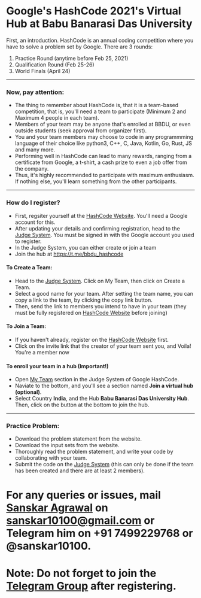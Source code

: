 # Google's HashCode 2021's Virtual Hub at Babu Banarasi Das University

First, an introduction. HashCode is an annual coding competition where you have to solve a problem set by Google. There are 3 rounds:
1. Practice Round (anytime before Feb 25, 2021)
2. Qualification Round (Feb 25-26)
3. World Finals (April 24)

---

### Now, pay attention:
- The thing to remember about HashCode is, that it is a team-based competition, that is, you'll need a team to participate (Minimum 2 and Maximum 4 people in each team).
- Members of your team may be anyone that's enrolled at BBDU, or even outside students (seek approval from organizer first).
- You and your team members may choose to code in any programmming language of their choice like python3, C++, C, Java, Kotlin, Go, Rust, JS and many more.
- Performing well in HashCode can lead to many rewards, ranging from a certificate from Google, a t-shirt, a cash prize to even a job offer from the company.
- Thus, it's highly recommended to participate with maximum enthusiasm. If nothing else, you'll learn something from the other participants.

---

### How do I register?
- First, regsiter yourself at the [HashCode Website](https://codingcompetitions.withgoogle.com/hashcode). You'll need a Google account for this.
- After updating your details and confirming registration, head to the [Judge System](https://hashcodejudge.withgoogle.com/). You must be signed in with the Google account you used to register.
- In the Judge System, you can either create or join a team
- Join the hub at https://t.me/bbdu_hashcode

#### To Create a Team:
- Head to the [Judge System](https://hashcodejudge.withgoogle.com/). Click on My Team, then click on Create a Team.
- Select a good name for your team. After setting the team name, you can copy a link to the team, by clicking the copy link button.
- Then, send the link to members you intend to have in your team (they must be fully registered on [HashCode Website](https://codingcompetitions.withgoogle.com/hashcode) before joining)

#### To Join a Team:
- If you haven't already, register on the [HashCode Website](https://codingcompetitions.withgoogle.com/hashcode) first.
- Click on the invite link that the creator of your team sent you, and Voila! You're a member now

#### To enroll your team in a hub (Important!)
- Open [My Team](https://hashcodejudge.withgoogle.com/#/my-team) section in the Judge System of Google HashCode.
- Naviate to the bottom, and you'll see a section named **Join a virtual hub (optional)**.
- Select Country **India**, and the Hub **Babu Banarasi Das University Hub**. Then, click on the button at the bottom to join the hub.

---

### Practice Problem:
- Download the problem statement from the website.
- Download the input sets from the website.
- Thoroughly read the problem statement, and write your code by collaborating with your team.
- Submit the code on the [Judge System](https://hashcodejudge.withgoogle.com/) (this can only be done if the team has been created and there are at least 2 members).

# For any queries or issues, mail [Sanskar Agrawal](https://linkedin.com/in/sanskar10100) on sanskar10100@gmail.com or Telegram him on +91 7499229768 or @sanskar10100.

# Note: Do not forget to join the [Telegram Group](https://t.me/bbdu_hashcode) after registering.
